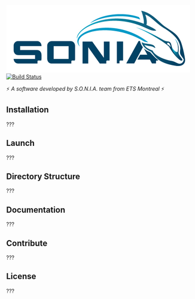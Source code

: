 [![S.O.N.I.A. Logo](docs/assets/logo.jpg)](http://sonia.etsmtl.ca/en/)
[![Build Status](https://travis-ci.org/sonia-auv/lib_atlas.svg?branch=feature%2Fdocumentation)](https://travis-ci.org/sonia-auv/lib_atlas)

:zap: *A software developed by S.O.N.I.A. team from ETS Montreal* :zap:

## Installation

???

## Launch

???

## Directory Structure

???

## Documentation

???

## Contribute

???

## License

???
